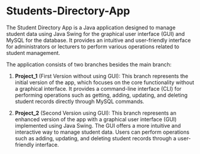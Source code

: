 # Students-Directory-App

The Student Directory App is a Java application designed to manage student data using Java Swing for the graphical user interface (GUI) and MySQL for the database. It provides an intuitive and user-friendly interface for administrators or lecturers to perform various operations related to student management.

The application consists of two branches besides the main branch:

1. **Project_1** (First Version without using GUI): This branch represents the initial version of the app, which focuses on the core functionality without a graphical interface. It provides a command-line interface (CLI) for performing operations such as getting, adding, updating, and deleting student records directly through MySQL commands.

2. **Project_2** (Second Version using GUI): This branch represents an enhanced version of the app with a graphical user interface (GUI) implemented using Java Swing. The GUI offers a more intuitive and interactive way to manage student data. Users can perform operations such as adding, updating, and deleting student records through a user-friendly interface.
